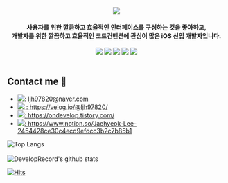<div align="center">
<img 
src="https://capsule-render.vercel.app/api?type=rounded&color=5084ff&reversal=true&height=200&section=header&text=Jae%20Hyeok%20Lee&textBg=false&fontSize=90&fontColor=ffffff&animation=fadeIn&fontAlignX=50&fontAlignY=50"/>

#### 사용자를 위한 깔끔하고 효율적인 인터페이스를 구성하는 것을 좋아하고,<br/> 개발자를 위한 깔끔하고 효율적인 코드컨벤션에 관심이 많은 iOS 신입 개발자입니다.

<div align="center">
   <img src="https://img.shields.io/badge/Xcode-147EFB?style=flat-square&logo=xcode&logoColor=white"/>
   <img src="https://img.shields.io/badge/iOS-000000?style=flat-square&logo=iOS&logoColor=white"/>
   <img src="https://img.shields.io/badge/Swift-E34F26?style=flat-square&logo=swift&logoColor=white"/>
   <img src="https://img.shields.io/badge/Firebase-FFCA28?style=flat-square&logo=firebase&logoColor=black"/>
   <img src="https://img.shields.io/badge/GitHub-181717?style=flat-square&logo=GitHub&logoColor=white"/>
</div>
<br/>

</div>

## Contact me 👀
* <img src="https://img.shields.io/badge/Email-181717?style=flat-square&logo=Mail.Ru&logoColor=005FF9"/>: ljh97820@naver.com</a>
* <a href="https://velog.io/@ljh97820/"><img src="https://img.shields.io/badge/Velog-181717?style=flat-square&logo=Velog&logoColor=white"/> : https://velog.io/@ljh97820/</a>
* <a href="https://ondevelop.tistory.com/"><img src="https://img.shields.io/badge/Tistory-181717?style=flat-square&logo=GitHub&logoColor=white"/>: https://ondevelop.tistory.com/</a>
* <a href="https://www.notion.so/Jaehyeok-Lee-2454428ce30c4ecd9efdcc3b2c7b85b1"><img src="https://img.shields.io/badge/Notion-181717?style=flat-square&logo=Notion&logoColor=ffffff"/>: https://www.notion.so/Jaehyeok-Lee-2454428ce30c4ecd9efdcc3b2c7b85b1</a>
   
![Top Langs](https://github-readme-stats.vercel.app/api/top-langs/?username=DevelopRecord&layout=compact&theme=tokyonight)  
<br/>
![DevelopRecord's github stats](https://github-readme-stats.vercel.app/api?username=DevelopRecord&show_icons=true&theme=tokyonight)

[![Hits](https://hits.seeyoufarm.com/api/count/incr/badge.svg?url=https%3A%2F%2Fgithub.com%2FDevelopRecord&count_bg=%2379C83D&title_bg=%23555555&icon=&icon_color=%23E7E7E7&title=hits&edge_flat=false)](https://hits.seeyoufarm.com)
